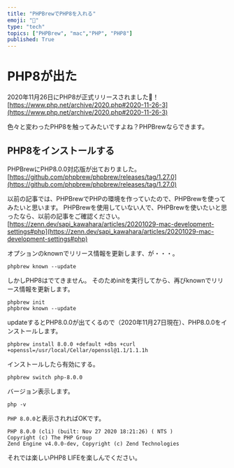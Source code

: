 ```yaml
---
title: "PHPBrewでPHP8を入れる"
emoji: "🐘"
type: "tech"
topics: ["PHPBrew", "mac","PHP", "PHP8"]
published: True
---
```


# PHP8が出た

2020年11月26日にPHP8が正式リリースされました🎉！
[https://www.php.net/archive/2020.php#2020-11-26-3](https://www.php.net/archive/2020.php#2020-11-26-3)

色々と変わったPHP8を触ってみたいですよね？PHPBrewならできます。


## PHP8をインストールする

PHPBrewにPHP8.0.0対応版が出ておりました。
[https://github.com/phpbrew/phpbrew/releases/tag/1.27.0](https://github.com/phpbrew/phpbrew/releases/tag/1.27.0)

以前の記事では、PHPBrewでPHPの環境を作っていたので、PHPBrewを使ってみたいと思います。
PHPBrewを使用していない人で、PHPBrewを使いたいと思ったなら、以前の記事をご確認ください。
[https://zenn.dev/sapi_kawahara/articles/20201029-mac-development-settings#php](https://zenn.dev/sapi_kawahara/articles/20201029-mac-development-settings#php)


オプションのknownでリリース情報を更新します、が・・・。

```
phpbrew known --update
```
しかしPHP8はでてきません。
そのためinitを実行してから、再びknownでリリース情報を更新します。

```
phpbrew init
phpbrew known --update
```

updateするとPHP8.0.0が出てくるので（2020年11月27日現在）、PHP8.0.0をインストールします。

```
phpbrew install 8.0.0 +default +dbs +curl +openssl=/usr/local/Cellar/openssl@1.1/1.1.1h
```

インストールしたら有効にする。
```
phpbrew switch php-8.0.0
```

バージョン表示します。
```
php -v
```

`PHP 8.0.0`と表示されればOKです。

```
PHP 8.0.0 (cli) (built: Nov 27 2020 18:21:26) ( NTS )
Copyright (c) The PHP Group
Zend Engine v4.0.0-dev, Copyright (c) Zend Technologies
```


それでは楽しいPHP8 LIFEを楽しんでください。
